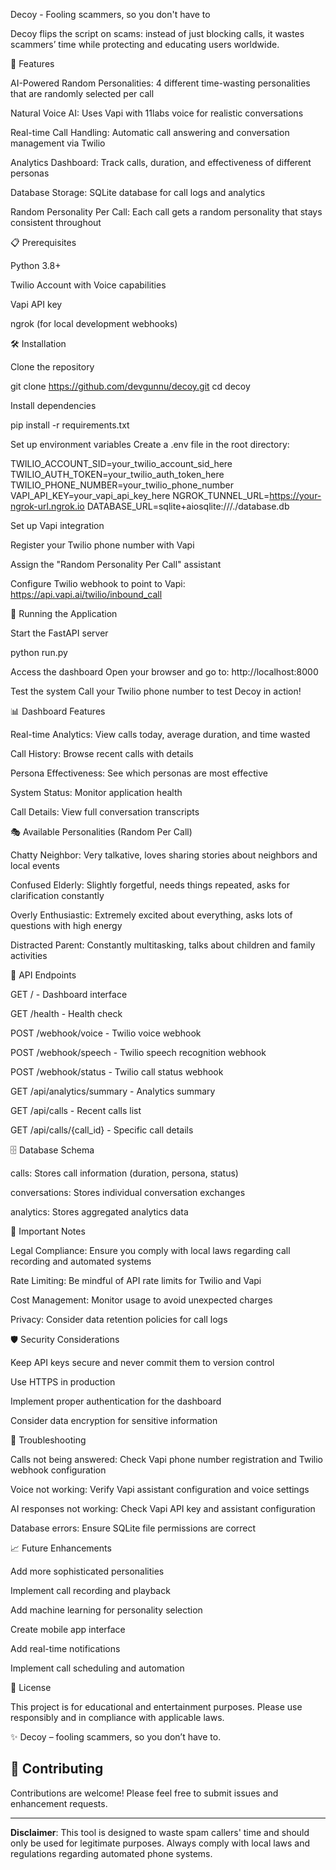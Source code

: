 Decoy - Fooling scammers, so you don't have to 

Decoy flips the script on scams: instead of just blocking calls, it wastes scammers’ time while protecting and educating users worldwide.

🚀 Features

AI-Powered Random Personalities: 4 different time-wasting personalities that are randomly selected per call

Natural Voice AI: Uses Vapi with 11labs voice for realistic conversations

Real-time Call Handling: Automatic call answering and conversation management via Twilio

Analytics Dashboard: Track calls, duration, and effectiveness of different personas

Database Storage: SQLite database for call logs and analytics

Random Personality Per Call: Each call gets a random personality that stays consistent throughout

📋 Prerequisites

Python 3.8+

Twilio Account with Voice capabilities

Vapi API key

ngrok (for local development webhooks)

🛠️ Installation

Clone the repository

git clone https://github.com/devgunnu/decoy.git
cd decoy


Install dependencies

pip install -r requirements.txt


Set up environment variables
Create a .env file in the root directory:

TWILIO_ACCOUNT_SID=your_twilio_account_sid_here
TWILIO_AUTH_TOKEN=your_twilio_auth_token_here
TWILIO_PHONE_NUMBER=your_twilio_phone_number
VAPI_API_KEY=your_vapi_api_key_here
NGROK_TUNNEL_URL=https://your-ngrok-url.ngrok.io
DATABASE_URL=sqlite+aiosqlite:///./database.db


Set up Vapi integration

Register your Twilio phone number with Vapi

Assign the "Random Personality Per Call" assistant

Configure Twilio webhook to point to Vapi: https://api.vapi.ai/twilio/inbound_call

🚀 Running the Application

Start the FastAPI server

python run.py


Access the dashboard
Open your browser and go to: http://localhost:8000

Test the system
Call your Twilio phone number to test Decoy in action!

📊 Dashboard Features

Real-time Analytics: View calls today, average duration, and time wasted

Call History: Browse recent calls with details

Persona Effectiveness: See which personas are most effective

System Status: Monitor application health

Call Details: View full conversation transcripts

🎭 Available Personalities (Random Per Call)

Chatty Neighbor: Very talkative, loves sharing stories about neighbors and local events

Confused Elderly: Slightly forgetful, needs things repeated, asks for clarification constantly

Overly Enthusiastic: Extremely excited about everything, asks lots of questions with high energy

Distracted Parent: Constantly multitasking, talks about children and family activities

🔧 API Endpoints

GET / - Dashboard interface

GET /health - Health check

POST /webhook/voice - Twilio voice webhook

POST /webhook/speech - Twilio speech recognition webhook

POST /webhook/status - Twilio call status webhook

GET /api/analytics/summary - Analytics summary

GET /api/calls - Recent calls list

GET /api/calls/{call_id} - Specific call details

🗄️ Database Schema

calls: Stores call information (duration, persona, status)

conversations: Stores individual conversation exchanges

analytics: Stores aggregated analytics data

🚨 Important Notes

Legal Compliance: Ensure you comply with local laws regarding call recording and automated systems

Rate Limiting: Be mindful of API rate limits for Twilio and Vapi

Cost Management: Monitor usage to avoid unexpected charges

Privacy: Consider data retention policies for call logs

🛡️ Security Considerations

Keep API keys secure and never commit them to version control

Use HTTPS in production

Implement proper authentication for the dashboard

Consider data encryption for sensitive information

🐛 Troubleshooting

Calls not being answered: Check Vapi phone number registration and Twilio webhook configuration

Voice not working: Verify Vapi assistant configuration and voice settings

AI responses not working: Check Vapi API key and assistant configuration

Database errors: Ensure SQLite file permissions are correct

📈 Future Enhancements

Add more sophisticated personalities

Implement call recording and playback

Add machine learning for personality selection

Create mobile app interface

Add real-time notifications

Implement call scheduling and automation

📄 License

This project is for educational and entertainment purposes. Please use responsibly and in compliance with applicable laws.

✨ Decoy – fooling scammers, so you don’t have to.

## 🤝 Contributing

Contributions are welcome! Please feel free to submit issues and enhancement requests.

---

**Disclaimer**: This tool is designed to waste spam callers' time and should only be used for legitimate purposes. Always comply with local laws and regulations regarding automated phone systems.
